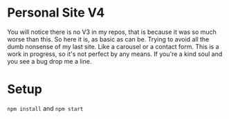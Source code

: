 # Personal Site V4

You will notice there is no V3 in my repos, that is because it was so much worse than this. So here it is, as basic as can be. Trying to avoid all the dumb nonsense of my last site. Like a carousel or a contact form. This is a work in progress, so it's not perfect by any means. If you're a kind soul and you see a bug drop me a line.

# Setup

`npm install` and `npm start`
